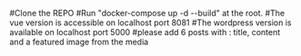 #Clone the REPO
#Run "docker-compose up -d --build" at the root.
#The vue version is accessible on localhost port 8081
#The wordpress version is available on localhost port 5000
#please add 6 posts with : title, content and a featured image from the media